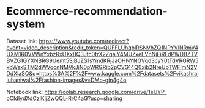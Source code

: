 # Ecommerce-recommendation-system

Dataset link:
https://www.youtube.com/redirect?event=video_description&redir_token=QUFFLUhqblRSNVhZQ1NPYVlNRmV4UXM1R0VVWnYxbzRxUXxBQ3Jtc0trX2ZqalY4MUZxeEVnNjFiRFdPWDBZTVBVZG1GYXNBRG9Uemt5SjBJZS1sYmdKRjJaOHNYNGVqd3cyY0tTdVRGRW5xbWsxSTM2dWVocnNMVkJiN0pWRGRib2pCVG14Q0xib2NreUpTWFlmN2VDdXlaSQ&q=https%3A%2F%2Fwww.kaggle.com%2Fdatasets%2Fvikashrajluhaniwal%2Ffashion-images&v=DMo-gin4g4o

Notebook link:
https://colab.research.google.com/drive/1eUYP-oCIdIydXdCzlKljZwQQL-RrC4aG?usp=sharing
